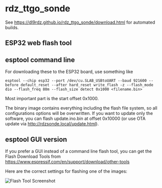 # rdz_ttgo_sonde

See <https://dl9rdz.github.io/rdz_ttgo_sonde/download.html> for automated builds.

## ESP32 web flash tool

<esp-web-install-button id="install-button" manifest="https://rdzsonde.mooo.com/manifest.json"></esp-web-install-button>

<script type="module" src="webserial/install-button.js?module"></script>



## esptool command line


For downloading these to the ESP32 board, use something like

```
esptool --chip esp32 --port /dev/cu.SLAB_USBtoUART --baud 921600 --before default_reset --after hard_reset write_flash -z --flash_mode dio --flash_freq 80m --flash_size detect 0x1000 <filename.bin>
```

Most important part is the start offset 0x1000.

The binary image contains everything including the flash file system, so all configurations options will be overwritten. If you want to update only the software, you can flash update.ino.bin at offset 0x10000 (or use OTA update via
http://rdzsonde.local/update.html).


## esptool GUI version

If you prefer a GUI instead of a command line flash tool, you can get the Flash Download Tools from
<https://www.espressif.com/en/support/download/other-tools>

Here are the correct settings for flashing one of the images:

![Flash Tool Screenshot](flashtool.png "Configuration for Windows Flash Tool")
